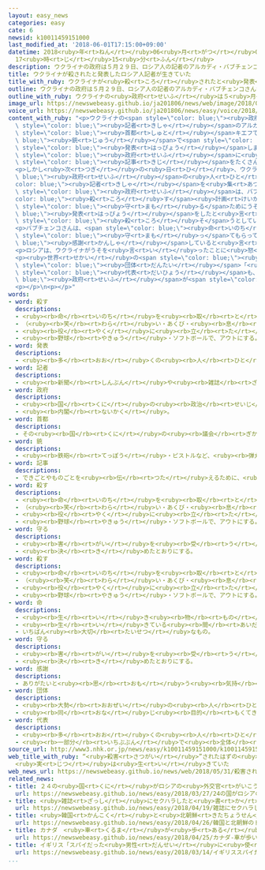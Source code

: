 ```yaml
---
layout: easy_news
categories: easy
cate: 6
newsid: k10011459151000
last_modified_at: '2018-06-01T17:15:00+09:00'
datetime: 2018<ruby>年<rt>ねん</rt></ruby>06<ruby>月<rt>がつ</rt></ruby>01<ruby>日<rt>にち</rt></ruby>
  17<ruby>時<rt>じ</rt></ruby>15<ruby>分<rt>ふん</rt></ruby>
description: ウクライナの政府は５月２９日、ロシア人の記者のアルカディ・バブチェンコさんが首都キエフで銃で殺されたと発表しました。
title: ウクライナが殺されたと発表したロシア人記者が生きていた
title_with_ruby: ウクライナが<ruby>殺<rt>ころ</rt></ruby>されたと<ruby>発表<rt>はっぴょう</rt></ruby>したロシア<ruby>人<rt>じん</rt></ruby><ruby>記者<rt>きしゃ</rt></ruby>が<ruby>生<rt>い</rt></ruby>きていた
outline: ウクライナの政府は５月２９日、ロシア人の記者のアルカディ・バブチェンコさんが首都キエフで銃で殺されたと発表しました。
outline_with_ruby: ウクライナの<ruby>政府<rt>せいふ</rt></ruby>は５<ruby>月<rt>がつ</rt></ruby>２９<ruby>日<rt>にち</rt></ruby>、ロシア<ruby>人<rt>じん</rt></ruby>の<ruby>記者<rt>きしゃ</rt></ruby>のアルカディ・バブチェンコさんが<ruby>首都<rt>しゅと</rt></ruby>キエフで<ruby>銃<rt>じゅう</rt></ruby>で<ruby>殺<rt>ころ</rt></ruby>されたと<ruby>発表<rt>はっぴょう</rt></ruby>しました。
image_url: https://newswebeasy.github.io/ja201806/news/web/image/2018/05/31/K10011459151_1805310532_1805310533_01_03.jpg
voice_url: https://newswebeasy.github.io/ja201806/news/easy/voice/2018/06/01/k10011459151000.mp4
content_with_ruby: "<p>ウクライナの<span style=\"color: blue;\"><ruby>政府<rt>せいふ</rt></ruby></span>は５<ruby>月<rt>がつ</rt></ruby>２９<ruby>日<rt>にち</rt></ruby>、ロシア<ruby>人<rt>じん</rt></ruby>の<span\
  \ style=\"color: blue;\"><ruby>記者<rt>きしゃ</rt></ruby></span>のアルカディ・バブチェンコさんが<span\
  \ style=\"color: blue;\"><ruby>首都<rt>しゅと</rt></ruby></span>キエフで<span style=\"color:\
  \ blue;\"><ruby>銃<rt>じゅう</rt></ruby></span>で<span style=\"color: blue;\"><ruby>殺<rt>ころ</rt></ruby>さ</span>れたと<span\
  \ style=\"color: blue;\"><ruby>発表<rt>はっぴょう</rt></ruby></span>しました。バブチェンコさんはロシアの<span\
  \ style=\"color: blue;\"><ruby>政府<rt>せいふ</rt></ruby></span>に<ruby>反対<rt>はんたい</rt></ruby>する<span\
  \ style=\"color: blue;\"><ruby>記事<rt>きじ</rt></ruby></span>をたくさん<ruby>書<rt>か</rt></ruby>いていました。</p>\n\
  <p>しかし<ruby>次<rt>つぎ</rt></ruby>の<ruby>日<rt>ひ</rt></ruby>、ウクライナの<span style=\"color:\
  \ blue;\"><ruby>政府<rt>せいふ</rt></ruby></span>の<ruby>人<rt>ひと</rt></ruby>が<span style=\"\
  color: blue;\"><ruby>記者<rt>きしゃ</rt></ruby></span>を<ruby>集<rt>あつ</rt></ruby>めて<ruby>話<rt>はなし</rt></ruby>をしていると、バブチェンコさんが<ruby>入<rt>はい</rt></ruby>ってきました。ウクライナの<span\
  \ style=\"color: blue;\"><ruby>政府<rt>せいふ</rt></ruby></span>は、バブチェンコさんを<span style=\"\
  color: blue;\"><ruby>殺<rt>ころ</rt></ruby>す</span><ruby>計画<rt>けいかく</rt></ruby>があることを<ruby>知<rt>し</rt></ruby>って、<span\
  \ style=\"color: blue;\"><ruby>守<rt>まも</rt></ruby>る</span>ためにうその<span style=\"color:\
  \ blue;\"><ruby>発表<rt>はっぴょう</rt></ruby></span>をしたと<ruby>言<rt>い</rt></ruby>いました。そして、ロシアからお<ruby>金<rt>かね</rt></ruby>をもらってバブチェンコさんを<span\
  \ style=\"color: blue;\"><ruby>殺<rt>ころ</rt></ruby>そ</span>うとしていたウクライナ<ruby>人<rt>じん</rt></ruby>の<ruby>男<rt>おとこ</rt></ruby>を<ruby>捕<rt>つか</rt></ruby>まえたと<ruby>言<rt>い</rt></ruby>っています。</p>\n\
  <p>バブチェンコさんは、<span style=\"color: blue;\"><ruby>命<rt>いのち</rt></ruby></span>を<span\
  \ style=\"color: blue;\"><ruby>守<rt>まも</rt></ruby>っ</span>てもらって<span style=\"color:\
  \ blue;\"><ruby>感謝<rt>かんしゃ</rt></ruby></span>していると<ruby>言<rt>い</rt></ruby>いました。</p>\n\
  <p>ロシアは、ウクライナがうそを<ruby>言<rt>い</rt></ruby>ったことに<ruby>怒<rt>おこ</rt></ruby>っています。</p>\n\
  <p><ruby>世界<rt>せかい</rt></ruby>の<span style=\"color: blue;\"><ruby>記者<rt>きしゃ</rt></ruby></span>たちの<span\
  \ style=\"color: blue;\"><ruby>団体<rt>だんたい</rt></ruby></span>「<ruby>国境<rt>こっきょう</rt></ruby>なき<ruby>記者団<rt>きしゃだん</rt></ruby>」の<span\
  \ style=\"color: blue;\"><ruby>代表<rt>だいひょう</rt></ruby></span>も、<span style=\"color:\
  \ blue;\"><ruby>政府<rt>せいふ</rt></ruby></span>が<span style=\"color: blue;\"><ruby>記者<rt>きしゃ</rt></ruby></span>にうそを<ruby>書<rt>か</rt></ruby>かせるのはとても<ruby>危険<rt>きけん</rt></ruby>だと<ruby>言<rt>い</rt></ruby>って<ruby>怒<rt>おこ</rt></ruby>っています。</p>\n\
  <p></p>\n<p></p>"
words:
- word: 殺す
  descriptions:
  - <ruby><rb>命</rb><rt>いのち</rt></ruby>を<ruby><rb>取</rb><rt>と</rt></ruby>る。
  - （<ruby><rb>笑</rb><rt>わら</rt></ruby>い・あくび・<ruby><rb>息</rb><rt>いき</rt></ruby>などを）おさえて<ruby><rb>止</rb><rt>と</rt></ruby>める。
  - <ruby><rb>役</rb><rt>やく</rt></ruby>に<ruby><rb>立</rb><rt>た</rt></ruby>たなくする。
  - <ruby><rb>野球</rb><rt>やきゅう</rt></ruby>・ソフトボールで、アウトにする。
- word: 発表
  descriptions:
  - <ruby><rb>多</rb><rt>おお</rt></ruby>くの<ruby><rb>人</rb><rt>ひと</rt></ruby>に<ruby><rb>広</rb><rt>ひろ</rt></ruby>く<ruby><rb>知</rb><rt>し</rt></ruby>らせること。
- word: 記者
  descriptions:
  - <ruby><rb>新聞</rb><rt>しんぶん</rt></ruby>や<ruby><rb>雑誌</rb><rt>ざっし</rt></ruby>などの<ruby><rb>記事</rb><rt>きじ</rt></ruby>を、<ruby><rb>取材</rb><rt>しゅざい</rt></ruby>したり<ruby><rb>書</rb><rt>か</rt></ruby>いたりする<ruby><rb>人</rb><rt>ひと</rt></ruby>。
- word: 政府
  descriptions:
  - <ruby><rb>国</rb><rt>くに</rt></ruby>の<ruby><rb>政治</rb><rt>せいじ</rt></ruby>を<ruby><rb>行</rb><rt>おこな</rt></ruby>うところ。
  - <ruby><rb>内閣</rb><rt>ないかく</rt></ruby>。
- word: 首都
  descriptions:
  - その<ruby><rb>国</rb><rt>くに</rt></ruby>の<ruby><rb>議会</rb><rt>ぎかい</rt></ruby>や<ruby><rb>中心</rb><rt>ちゅうしん</rt></ruby>になる<ruby><rb>役所</rb><rt>やくしょ</rt></ruby>のある<ruby><rb>都市</rb><rt>とし</rt></ruby>。<ruby><rb>日本</rb><rt>にっぽん</rt></ruby>の<ruby><rb>東京</rb><rt>とうきょう</rt></ruby>、アメリカのワシントンなど。<ruby><rb>首府</rb><rt>しゅふ</rt></ruby>。
- word: 銃
  descriptions:
  - <ruby><rb>鉄砲</rb><rt>てっぽう</rt></ruby>・ピストルなど、<ruby><rb>弾丸</rb><rt>だんがん</rt></ruby>をうつ<ruby><rb>武器</rb><rt>ぶき</rt></ruby>。
- word: 記事
  descriptions:
  - できごとやものごとを<ruby><rb>伝</rb><rt>つた</rt></ruby>えるために、<ruby><rb>新聞</rb><rt>しんぶん</rt></ruby>や<ruby><rb>雑誌</rb><rt>ざっし</rt></ruby>に<ruby><rb>書</rb><rt>か</rt></ruby>いた<ruby><rb>文章</rb><rt>ぶんしょう</rt></ruby>。
- word: 殺す
  descriptions:
  - <ruby><rb>命</rb><rt>いのち</rt></ruby>を<ruby><rb>取</rb><rt>と</rt></ruby>る。
  - （<ruby><rb>笑</rb><rt>わら</rt></ruby>い・あくび・<ruby><rb>息</rb><rt>いき</rt></ruby>などを）おさえて<ruby><rb>止</rb><rt>と</rt></ruby>める。
  - <ruby><rb>役</rb><rt>やく</rt></ruby>に<ruby><rb>立</rb><rt>た</rt></ruby>たなくする。
  - <ruby><rb>野球</rb><rt>やきゅう</rt></ruby>・ソフトボールで、アウトにする。
- word: 守る
  descriptions:
  - <ruby><rb>害</rb><rt>がい</rt></ruby>を<ruby><rb>受</rb><rt>う</rt></ruby>けないように、<ruby><rb>防</rb><rt>ふせ</rt></ruby>ぐ。
  - <ruby><rb>決</rb><rt>き</rt></ruby>めたとおりにする。
- word: 殺す
  descriptions:
  - <ruby><rb>命</rb><rt>いのち</rt></ruby>を<ruby><rb>取</rb><rt>と</rt></ruby>る。
  - （<ruby><rb>笑</rb><rt>わら</rt></ruby>い・あくび・<ruby><rb>息</rb><rt>いき</rt></ruby>などを）おさえて<ruby><rb>止</rb><rt>と</rt></ruby>める。
  - <ruby><rb>役</rb><rt>やく</rt></ruby>に<ruby><rb>立</rb><rt>た</rt></ruby>たなくする。
  - <ruby><rb>野球</rb><rt>やきゅう</rt></ruby>・ソフトボールで、アウトにする。
- word: 命
  descriptions:
  - <ruby><rb>生</rb><rt>い</rt></ruby>き<ruby><rb>物</rb><rt>もの</rt></ruby>が<ruby><rb>生</rb><rt>い</rt></ruby>きているもとになる<ruby><rb>力</rb><rt>ちから</rt></ruby>。<ruby><rb>生命</rb><rt>せいめい</rt></ruby>。
  - <ruby><rb>生</rb><rt>い</rt></ruby>きている<ruby><rb>間</rb><rt>あいだ</rt></ruby>。
  - いちばん<ruby><rb>大切</rb><rt>たいせつ</rt></ruby>なもの。
- word: 守る
  descriptions:
  - <ruby><rb>害</rb><rt>がい</rt></ruby>を<ruby><rb>受</rb><rt>う</rt></ruby>けないように、<ruby><rb>防</rb><rt>ふせ</rt></ruby>ぐ。
  - <ruby><rb>決</rb><rt>き</rt></ruby>めたとおりにする。
- word: 感謝
  descriptions:
  - ありがたいと<ruby><rb>思</rb><rt>おも</rt></ruby>う<ruby><rb>気持</rb><rt>きも</rt></ruby>ち。また、その<ruby><rb>気持</rb><rt>きも</rt></ruby>ちを<ruby><rb>表</rb><rt>あらわ</rt></ruby>すこと。
- word: 団体
  descriptions:
  - <ruby><rb>大勢</rb><rt>おおぜい</rt></ruby>の<ruby><rb>人</rb><rt>ひと</rt></ruby>の<ruby><rb>集</rb><rt>あつ</rt></ruby>まり。
  - <ruby><rb>同</rb><rt>おな</rt></ruby>じ<ruby><rb>目的</rb><rt>もくてき</rt></ruby>を<ruby><rb>持</rb><rt>も</rt></ruby>った<ruby><rb>人々</rb><rt>ひとびと</rt></ruby>の<ruby><rb>集</rb><rt>あつ</rt></ruby>まり。
- word: 代表
  descriptions:
  - <ruby><rb>多</rb><rt>おお</rt></ruby>くの<ruby><rb>人</rb><rt>ひと</rt></ruby>に<ruby><rb>代</rb><rt>か</rt></ruby>わって<ruby><rb>何</rb><rt>なに</rt></ruby>かをすること。また、その<ruby><rb>人</rb><rt>ひと</rt></ruby>。
  - <ruby><rb>一部分</rb><rt>いちぶぶん</rt></ruby>で<ruby><rb>全体</rb><rt>ぜんたい</rt></ruby>の<ruby><rb>特色</rb><rt>とくしょく</rt></ruby>を<ruby><rb>表</rb><rt>あらわ</rt></ruby>すこと。また、そのもの。
source_url: http://www3.nhk.or.jp/news/easy/k10011459151000/k10011459151000.html
web_title_with_ruby: “<ruby>殺害<rt>さつがい</rt></ruby>”されたはずの<ruby>プーチン<rt>ぷーちん</rt></ruby><ruby>政権<rt>せいけん</rt></ruby><ruby>批判<rt>ひはん</rt></ruby>の<ruby>記者<rt>きしゃ</rt></ruby>
  <ruby>実<rt>じつ</rt></ruby>は<ruby>生<rt>い</rt></ruby>きていた
web_news_url: https://newswebeasy.github.io/news/web/2018/05/31/殺害されたはずのプーチン政権批判の記者-実は生きていた
related_news:
- title: ２４の<ruby>国<rt>くに</rt></ruby>がロシアの<ruby>外交官<rt>がいこうかん</rt></ruby>に<ruby>国<rt>くに</rt></ruby>から<ruby>出<rt>で</rt></ruby>て<ruby>行<rt>い</rt></ruby>くように<ruby>言<rt>い</rt></ruby>う
  url: https://newswebeasy.github.io/news/easy/2018/03/27/24の国がロシアの外交官に国から出て行くように言う
- title: <ruby>雑誌<rt>ざっし</rt></ruby>にセクハラしたと<ruby>書<rt>か</rt></ruby>かれた<ruby>財務省<rt>ざいむしょう</rt></ruby>の<ruby>事務<rt>じむ</rt></ruby><ruby>次官<rt>じかん</rt></ruby>がやめる
  url: https://newswebeasy.github.io/news/easy/2018/04/19/雑誌にセクハラしたと書かれた財務省の事務次官がやめる
- title: <ruby>韓国<rt>かんこく</rt></ruby>と<ruby>北朝鮮<rt>きたちょうせん</rt></ruby>のトップの<ruby>話<rt>はな</rt></ruby>し<ruby>合<rt>あ</rt></ruby>いに<ruby>世界中<rt>せかいじゅう</rt></ruby>から<ruby>記者<rt>きしゃ</rt></ruby>が<ruby>集<rt>あつ</rt></ruby>まる
  url: https://newswebeasy.github.io/news/easy/2018/04/26/韓国と北朝鮮のトップの話し合いに世界中から記者が集まる
- title: カナダ　<ruby>車<rt>くるま</rt></ruby>が<ruby>歩<rt>ある</rt></ruby>いている<ruby>人<rt>ひと</rt></ruby>をはねて１０<ruby>人<rt>にん</rt></ruby>が<ruby>亡<rt>な</rt></ruby>くなる
  url: https://newswebeasy.github.io/news/easy/2018/04/25/カナダ-車が歩いている人をはねて10人が亡くなる
- title: イギリス「スパイだった<ruby>男性<rt>だんせい</rt></ruby>に<ruby>使<rt>つか</rt></ruby>った<ruby>毒<rt>どく</rt></ruby>はロシアが<ruby>作<rt>つく</rt></ruby>った」
  url: https://newswebeasy.github.io/news/easy/2018/03/14/イギリススパイだった男性に使った毒はロシアが作った
...
```

